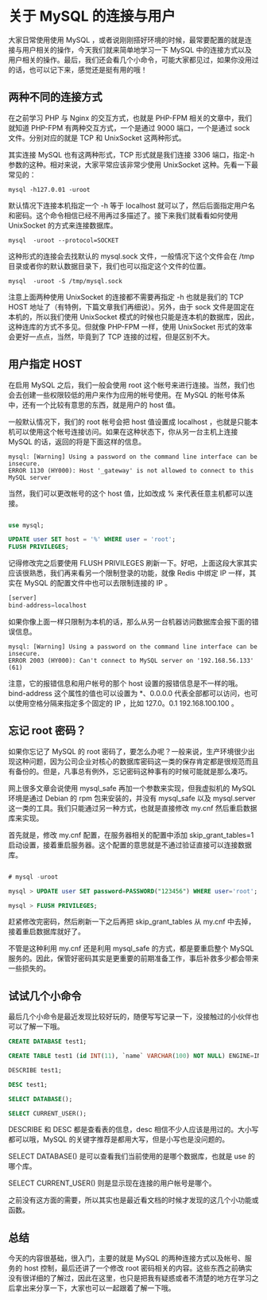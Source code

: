 # 关于 MySQL 的连接与用户

大家日常使用使用 MySQL ，或者说刚刚搭好环境的时候，最常要配置的就是连接与用户相关的操作，今天我们就来简单地学习一下 MySQL 中的连接方式以及用户相关的操作。最后，我们还会看几个小命令，可能大家都见过，如果你没用过的话，也可以记下来，感觉还是挺有用的哦！

## 两种不同的连接方式

在之前学习 PHP 与 Nginx 的交互方式，也就是 PHP-FPM 相关的文章中，我们就知道 PHP-FPM 有两种交互方式，一个是通过 9000 端口，一个是通过 sock 文件。分别对应的就是 TCP 和 UnixSocket 这两种形式。

其实连接 MySQL 也有这两种形式，TCP 形式就是我们连接 3306 端口，指定-h 参数的这种。相对来说，大家平常应该非常少使用 UnixSocket 这种。先看一下最常见的：

```shell
mysql -h127.0.01 -uroot 
```

默认情况下连接本机指定一个 -h 等于 localhost 就可以了，然后后面指定用户名和密码。这个命令相信已经不用再过多描述了。接下来我们就看看如何使用 UnixSocket 的方式来连接数据库。

```shell
mysql  -uroot --protocol=SOCKET
```

这种形式的连接会去找默认的 mysql.sock 文件，一般情况下这个文件会在 /tmp 目录或者你的默认数据目录下，我们也可以指定这个文件的位置。

```shell
mysql  -uroot -S /tmp/mysql.sock
```

注意上面两种使用 UnixSocket 的连接都不需要再指定 -h 也就是我们的 TCP HOST 地址了（有特例，下篇文章我们再细说）。另外，由于 sock 文件是固定在本机的，所以我们使用 UnixSocket 模式的时候也只能是连本机的数据库，因此，这种连库的方式不多见。但就像 PHP-FPM 一样，使用 UnixSocket 形式的效率会更好一点点，当然，毕竟到了 TCP 连接的过程，但是区别不大。

## 用户指定 HOST

在启用 MySQL 之后，我们一般会使用 root 这个帐号来进行连接。当然，我们也会去创建一些权限较低的用户来作为应用的帐号使用。在 MySQL 的帐号体系中，还有一个比较有意思的东西，就是用户的 host 值。

一般默认情况下，我们的 root 帐号会把 host 值设置成 localhost ，也就是只能本机可以使用这个帐号连接访问。如果在这种状态下，你从另一台主机上连接 MySQL 的话，返回的将是下面这样的信息。

```shell
mysql: [Warning] Using a password on the command line interface can be insecure.
ERROR 1130 (HY000): Host '_gateway' is not allowed to connect to this MySQL server
```

当然，我们可以更改帐号的这个 host 值，比如改成 % 来代表任意主机都可以连接。

```sql

use mysql;

UPDATE user SET host = '%' WHERE user = 'root';
FLUSH PRIVILEGES;
```

记得修改完之后要使用 FLUSH PRIVILEGES 刷新一下。好吧，上面这段大家其实应该很熟悉，我们再来看另一个限制登录的功能，就像 Redis 中绑定 IP 一样，其实在 MySQL 的配置文件中也可以去限制连接的 IP 。

```php
[server]
bind-address=localhost
```

如果你像上面一样只限制为本机的话，那么从另一台机器访问数据库会报下面的错误信息。

```shell
mysql: [Warning] Using a password on the command line interface can be insecure.
ERROR 2003 (HY000): Can't connect to MySQL server on '192.168.56.133' (61)
```

注意，它的报错信息和用户帐号的那个 host 设置的报错信息是不一样的哦。bind-address 这个属性的值也可以设置为 *、0.0.0.0 代表全部都可以访问，也可以使用空格分隔来指定多个固定的 IP ，比如 127.0。0.1 192.168.100.100 。

## 忘记 root 密码？

如果你忘记了 MySQL 的 root 密码了，要怎么办呢？一般来说，生产环境很少出现这种问题，因为公司企业对核心的数据库密码这一类的保存肯定都是很规范而且有备份的。但是，凡事总有例外，忘记密码这种事有的时候可能就是那么凑巧。

网上很多文章会说使用 mysql_safe 再加一个参数来实现，但我虚拟机的 MySQL 环境是通过 Debian 的 rpm 包来安装的，并没有 mysql_safe 以及 mysql.server 这一类的工具。我们只能通过另一种方式，也就是直接修改 my.cnf 然后重启数据库来实现。

首先就是，修改 my.cnf 配置，在服务器相关的配置中添加 skip_grant_tables=1 启动设置，接着重启服务器。这个配置的意思就是不通过验证直接可以连接数据库。

```sql

# mysql -uroot

mysql > UPDATE user SET password=PASSWORD("123456") WHERE user='root';

mysql > FLUSH PRIVILEGES;
```

赶紧修改完密码，然后刷新一下之后再把 skip_grant_tables 从 my.cnf 中去掉，接着重启数据库就好了。

不管是这种利用 my.cnf 还是利用 mysql_safe 的方式，都是要重启整个 MySQL 服务的。因此，保管好密码其实是更重要的前期准备工作，事后补救多少都会带来一些损失的。

## 试试几个小命令

最后几个小命令是最近发现比较好玩的，随便写写记录一下，没接触过的小伙伴也可以了解一下哦。

```sql
CREATE DATABASE test1;

CREATE TABLE test1 (id INT(11), `name` VARCHAR(100) NOT NULL) ENGINE=INNODB;

DESCRIBE test1;

DESC test1;

SELECT DATABASE();

SELECT CURRENT_USER();
```

DESCRIBE 和 DESC 都是查看表的信息，desc 相信不少人应该是用过的。大小写都可以哦，MySQL 的关键字推荐是都用大写，但是小写也是没问题的。

SELECT DATABASE() 是可以查看我们当前使用的是哪个数据库，也就是 use 的哪个库。

SELECT CURRENT_USER() 则是显示现在连接的用户帐号是哪个。

之前没有这方面的需要，所以其实也是最近看文档的时候才发现的这几个小功能或函数。

## 总结

今天的内容很基础，很入门，主要的就是 MySQL 的两种连接方式以及帐号、服务的 host 控制，最后还讲了一个修改 root 密码相关的内容。这些东西之前确实没有很详细的了解过，因此在这里，也只是把我有疑惑或者不清楚的地方在学习之后拿出来分享一下，大家也可以一起跟着了解一下哦。
